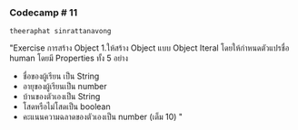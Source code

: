 ### Codecamp # 11
    theeraphat sinrattanavong
    
"Exercise การสร้าง Object
1.ให้สร้าง Object แบบ Object Iteral โดยให้กำหนดตัวแปรชื่อ human โดยมี Properties ทั้ง 5 อย่าง
- ชื่อของผู้เรียน เป็น String
- อายุของผู้เรียนเป็น number
- บ้านของตัวเองเป็น String
- โสดหรือไม่โสดเป็น boolean
- คะแนนความฉลาดของตัวเองเป็น number (เต็ม 10)
"